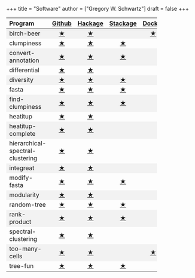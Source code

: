 +++
title = "Software"
author = ["Gregory W. Schwartz"]
draft = false
+++

<style>
.zebra-striping tbody tr:nth-child(odd) {
  background: #f2f2f2;
}
</style>

<style>.zebra-striping table { width: 80%;  }</style>

<div class="ox-hugo-table zebra-striping">

| Program                          | [Github](https://github.com/GregorySchwartz)                             | [Hackage](http://hackage.haskell.org/user/GregorySchwartz)               | [Stackage](https://www.stackage.org/)                                     | [Docker](https://hub.docker.com/u/gregoryschwartz)           |
|:---------------------------------|:------------------------------------------------------------------------:|:------------------------------------------------------------------------:|:-------------------------------------------------------------------------:|:------------------------------------------------------------:|
| birch-beer                       | [★](https://github.com/GregorySchwartz/birch-beer)                       | [★](http://hackage.haskell.org/package/birch-beer)                       |                                                                           | [★](https://hub.docker.com/r/gregoryschwartz/birch-beer)     |
| clumpiness                       | [★](https://github.com/GregorySchwartz/clumpiness)                       | [★](http://hackage.haskell.org/package/clumpiness)                       | [★](https://www.stackage.org/lts-8.20/package/clumpiness-0.17.0.0)        |                                                              |
| convert-annotation               | [★](https://github.com/GregorySchwartz/convert-annotation)               | [★](http://hackage.haskell.org/package/convert-annotation)               | [★](https://www.stackage.org/lts-8.20/package/convert-annotation-0.5.0.1) |                                                              |
| differential                     | [★](https://github.com/GregorySchwartz/differential)                     | [★](http://hackage.haskell.org/package/differential)                     |                                                                           |                                                              |
| diversity                        | [★](https://github.com/GregorySchwartz/diversity)                        | [★](http://hackage.haskell.org/package/diversity)                        | [★](https://www.stackage.org/lts-8.20/package/diversity-0.8.0.2)          |                                                              |
| fasta                            | [★](https://github.com/GregorySchwartz/fasta)                            | [★](http://hackage.haskell.org/package/fasta)                            | [★](https://www.stackage.org/lts-8.20/package/fasta-0.10.4.2)             |                                                              |
| find-clumpiness                  | [★](https://github.com/GregorySchwartz/find-clumpiness)                  | [★](http://hackage.haskell.org/package/find-clumpiness)                  | [★](https://www.stackage.org/lts-9.0/package/find-clumpiness-0.2.1.3)     |                                                              |
| heatitup                         | [★](https://github.com/GregorySchwartz/heatitup)                         | [★](https://hackage.haskell.org/package/heatitup)                        |                                                                           |                                                              |
| heatitup-complete                | [★](https://github.com/GregorySchwartz/heatitup-complete)                | [★](https://hackage.haskell.org/package/heatitup-complete)               |                                                                           |                                                              |
| hierarchical-spectral-clustering | [★](https://github.com/GregorySchwartz/hierarchical-spectral-clustering) | [★](http://hackage.haskell.org/package/hierarchical-spectral-clustering) |                                                                           |                                                              |
| integreat                        | [★](https://github.com/GregorySchwartz/integreat)                        | [★](http://hackage.haskell.org/package/integreat)                        |                                                                           |                                                              |
| modify-fasta                     | [★](https://github.com/GregorySchwartz/modify-fasta)                     | [★](http://hackage.haskell.org/package/modify-fasta)                     | [★](https://www.stackage.org/lts-8.20/package/modify-fasta-0.8.2.3)       |                                                              |
| modularity                       | [★](https://github.com/GregorySchwartz/modularity)                       | [★](http://hackage.haskell.org/package/modularity)                       |                                                                           |                                                              |
| random-tree                      | [★](https://github.com/GregorySchwartz/random-tree)                      | [★](http://hackage.haskell.org/package/random-tree)                      | [★](https://www.stackage.org/lts-8.20/package/random-tree-0.6.0.5)        |                                                              |
| rank-product                     | [★](https://github.com/GregorySchwartz/rank-product)                     | [★](http://hackage.haskell.org/package/rank-product)                     | [★](https://www.stackage.org/lts-8.20/package/rank-product-0.2.0.1)       |                                                              |
| spectral-clustering              | [★](https://github.com/GregorySchwartz/spectral-clustering)              | [★](http://hackage.haskell.org/package/spectral-clustering)              |                                                                           |                                                              |
| too-many-cells                   | [★](https://github.com/GregorySchwartz/too-many-cells)                   | [★](http://hackage.haskell.org/package/too-many-cells)                   |                                                                           | [★](https://hub.docker.com/r/gregoryschwartz/too-many-cells) |
| tree-fun                         | [★](https://github.com/GregorySchwartz/tree-fun)                         | [★](http://hackage.haskell.org/package/tree-fun)                         | [★](https://www.stackage.org/lts-8.20/package/tree-fun-0.8.1.0)           |                                                              |

</div>

<br></br>